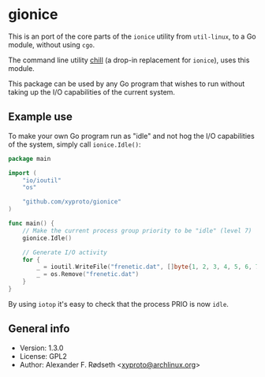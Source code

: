 # gionice

This is an port of the core parts of the `ionice` utility from `util-linux`, to a Go module, without using `cgo`.

The command line utility [chill](https://github.com/xyproto/chill) (a drop-in replacement for `ionice`), uses this module.

This package can be used by any Go program that wishes to run without taking up the I/O capabilities of the current system.

## Example use

To make your own Go program run as "idle" and not hog the I/O capabilities of the system, simply call `ionice.Idle()`:

```go
package main

import (
	"io/ioutil"
	"os"

	"github.com/xyproto/gionice"
)

func main() {
	// Make the current process group priority to be "idle" (level 7)
	gionice.Idle()

	// Generate I/O activity
	for {
		_ = ioutil.WriteFile("frenetic.dat", []byte{1, 2, 3, 4, 5, 6, 7, 8, 9, 10}, 0644)
		_ = os.Remove("frenetic.dat")
	}
}
```

By using `iotop` it's easy to check that the process PRIO is now `idle`.

## General info

* Version: 1.3.0
* License: GPL2
* Author: Alexander F. Rødseth &lt;xyproto@archlinux.org&gt;
